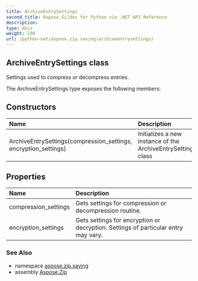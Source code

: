```yaml
---
title: ArchiveEntrySettings
second_title: Aspose.Sildes for Python via .NET API Reference
description: 
type: docs
weight: 230
url: /python-net/aspose.zip.saving/archiveentrysettings/
---
```


## ArchiveEntrySettings class

Settings used to compress or decompress entries.

The ArchiveEntrySettings type exposes the following members:
## Constructors
| Name | Description |
| :- | :- |
|ArchiveEntrySettings(compression_settings, encryption_settings)|Initializes a new instance of the ArchiveEntrySettings class|
## Properties
| Name | Description |
| :- | :- |
|compression_settings|Gets settings for compression or decompression routine.|
|encryption_settings|Gets settings for encryption or decryption. Settings of particular entry may vary.|

### See Also

* namespace [aspose.zip.saving](/zip/python-net/aspose.zip.saving/)
* assembly [Aspose.Zip](/zip/python-net/)

